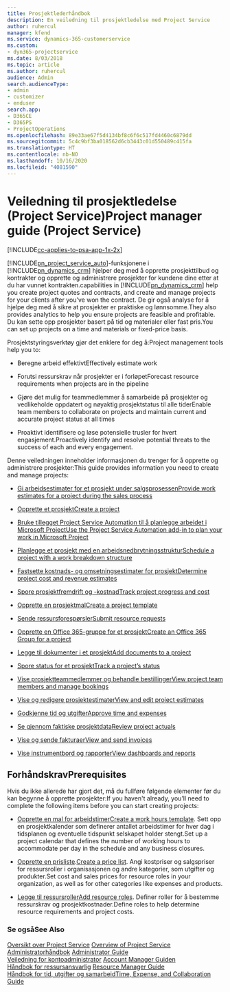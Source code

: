 ```yaml
---
title: Prosjektlederhåndbok
description: En veiledning til prosjektledelse med Project Service
author: ruhercul
manager: kfend
ms.service: dynamics-365-customerservice
ms.custom:
- dyn365-projectservice
ms.date: 8/03/2018
ms.topic: article
ms.author: ruhercul
audience: Admin
search.audienceType:
- admin
- customizer
- enduser
search.app:
- D365CE
- D365PS
- ProjectOperations
ms.openlocfilehash: 89e33ae67f5d4134bf8c6f6c517fd4460c6879dd
ms.sourcegitcommit: 5c4c9bf3ba018562d6cb3443c01d550489c415fa
ms.translationtype: HT
ms.contentlocale: nb-NO
ms.lasthandoff: 10/16/2020
ms.locfileid: "4081590"
---
```

# <a name="project-manager-guide-project-service"></a><span data-ttu-id="f7481-103">Veiledning til prosjektledelse (Project Service)</span><span class="sxs-lookup"><span data-stu-id="f7481-103">Project manager guide (Project Service)</span></span>

[!INCLUDE[cc-applies-to-psa-app-1x-2x](../includes/cc-applies-to-psa-app-1x-2x.md)]

[!INCLUDE[pn_project_service_auto](../includes/pn-project-service-auto.md)]<span data-ttu-id="f7481-104">-funksjonene i [!INCLUDE[pn_dynamics_crm](../includes/pn-dynamics-crm.md)] hjelper deg med å opprette prosjekttilbud og kontrakter og opprette og administrere prosjekter for kundene dine etter at du har vunnet kontrakten.</span><span class="sxs-lookup"><span data-stu-id="f7481-104">capabilities in [!INCLUDE[pn_dynamics_crm](../includes/pn-dynamics-crm.md)] help you create project quotes and contracts, and create and manage projects for your clients after you’ve won the contract.</span></span> <span data-ttu-id="f7481-105">De gir også analyse for å hjelpe deg med å sikre at prosjekter er praktiske og lønnsomme.</span><span class="sxs-lookup"><span data-stu-id="f7481-105">They also provides analytics to help you ensure projects are feasible and profitable.</span></span> <span data-ttu-id="f7481-106">Du kan sette opp prosjekter basert på tid og materialer eller fast pris.</span><span class="sxs-lookup"><span data-stu-id="f7481-106">You can set up projects on a time and materials or fixed-price basis.</span></span>  
  
 <span data-ttu-id="f7481-107">Prosjektstyringsverktøy gjør det enklere for deg å:</span><span class="sxs-lookup"><span data-stu-id="f7481-107">Project management tools help you to:</span></span>  
  
-   <span data-ttu-id="f7481-108">Beregne arbeid effektivt</span><span class="sxs-lookup"><span data-stu-id="f7481-108">Effectively estimate work</span></span>  
  
-   <span data-ttu-id="f7481-109">Forutsi ressurskrav når prosjekter er i forløpet</span><span class="sxs-lookup"><span data-stu-id="f7481-109">Forecast resource requirements when projects are in the pipeline</span></span>  
  
-   <span data-ttu-id="f7481-110">Gjøre det mulig for teammedlemmer å samarbeide på prosjekter og vedlikeholde oppdatert og nøyaktig prosjektstatus til alle tider</span><span class="sxs-lookup"><span data-stu-id="f7481-110">Enable team members to collaborate on projects and maintain current and accurate project status at all times</span></span>  
  
-   <span data-ttu-id="f7481-111">Proaktivt identifisere og løse potensielle trusler for hvert engasjement.</span><span class="sxs-lookup"><span data-stu-id="f7481-111">Proactively identify and resolve potential threats to the success of each and every engagement.</span></span>  
  
<span data-ttu-id="f7481-112">Denne veiledningen inneholder informasjonen du trenger for å opprette og administrere prosjekter:</span><span class="sxs-lookup"><span data-stu-id="f7481-112">This guide provides information you need to create and manage projects:</span></span>  
  
-   [<span data-ttu-id="f7481-113">Gi arbeidsestimater for et prosjekt under salgsprosessen</span><span class="sxs-lookup"><span data-stu-id="f7481-113">Provide work estimates for a project during the sales process</span></span>](../psa/provide-estimates-project-during-sales-process.md)  
  
-   [<span data-ttu-id="f7481-114">Opprette et prosjekt</span><span class="sxs-lookup"><span data-stu-id="f7481-114">Create a project</span></span>](../psa/create-project.md)  
  
-   [<span data-ttu-id="f7481-115">Bruke tillegget Project Service Automation til å planlegge arbeidet i Microsoft Project</span><span class="sxs-lookup"><span data-stu-id="f7481-115">Use the Project Service Automation add-in to plan your work in Microsoft Project</span></span>](../psa/add-plan-work-microsoft-project.md)  
  
-   [<span data-ttu-id="f7481-116">Planlegge et prosjekt med en arbeidsnedbrytningsstruktur</span><span class="sxs-lookup"><span data-stu-id="f7481-116">Schedule a project with a work breakdown structure</span></span>](../psa/schedule-project-work-breakdown-structure.md)  
  
-   [<span data-ttu-id="f7481-117">Fastsette kostnads- og omsetningsestimater for prosjekt</span><span class="sxs-lookup"><span data-stu-id="f7481-117">Determine project cost and revenue estimates</span></span>](../psa/determine-project-cost-revenue-estimates.md)  
  
-   [<span data-ttu-id="f7481-118">Spore prosjektfremdrift og -kostnad</span><span class="sxs-lookup"><span data-stu-id="f7481-118">Track project progress and cost</span></span>](../psa/track-project-progress-cost.md)  
  
-   [<span data-ttu-id="f7481-119">Opprette en prosjektmal</span><span class="sxs-lookup"><span data-stu-id="f7481-119">Create a project template</span></span>](../psa/create-project-template.md)  
  
-   [<span data-ttu-id="f7481-120">Sende ressursforespørsler</span><span class="sxs-lookup"><span data-stu-id="f7481-120">Submit resource requests</span></span>](../psa/submit-resource-requests.md)  
  
-   [<span data-ttu-id="f7481-121">Opprette en Office 365-gruppe for et prosjekt</span><span class="sxs-lookup"><span data-stu-id="f7481-121">Create an Office 365 Group for a project</span></span>](../psa/create-office-365-group-project.md)  
  
-   [<span data-ttu-id="f7481-122">Legge til dokumenter i et prosjekt</span><span class="sxs-lookup"><span data-stu-id="f7481-122">Add documents to a project</span></span>](../psa/add-documents-project.md)  
  
-   [<span data-ttu-id="f7481-123">Spore status for et prosjekt</span><span class="sxs-lookup"><span data-stu-id="f7481-123">Track a project’s status</span></span>](../psa/track-project-status.md)  
  
-   [<span data-ttu-id="f7481-124">Vise prosjektteammedlemmer og behandle bestillinger</span><span class="sxs-lookup"><span data-stu-id="f7481-124">View project team members and manage bookings</span></span>](../psa/view-project-team-members-manage-bookings.md)  
  
-   [<span data-ttu-id="f7481-125">Vise og redigere prosjektestimater</span><span class="sxs-lookup"><span data-stu-id="f7481-125">View and edit project estimates</span></span>](../psa/view-edit-project-estimates.md)  
  
-   [<span data-ttu-id="f7481-126">Godkjenne tid og utgifter</span><span class="sxs-lookup"><span data-stu-id="f7481-126">Approve time and expenses</span></span>](../psa/approve-time-expenses.md)  
  
-   [<span data-ttu-id="f7481-127">Se gjennom faktiske prosjektdata</span><span class="sxs-lookup"><span data-stu-id="f7481-127">Review project actuals</span></span>](../psa/review-project-actuals.md)  
  
-   [<span data-ttu-id="f7481-128">Vise og sende fakturaer</span><span class="sxs-lookup"><span data-stu-id="f7481-128">View and send invoices</span></span>](../psa/view-send-invoices.md)  
  
-   [<span data-ttu-id="f7481-129">Vise instrumentbord og rapporter</span><span class="sxs-lookup"><span data-stu-id="f7481-129">View dashboards and reports</span></span>](../psa/view-dashboards-reports.md)  
  
## <a name="prerequisites"></a><span data-ttu-id="f7481-130">Forhåndskrav</span><span class="sxs-lookup"><span data-stu-id="f7481-130">Prerequisites</span></span>  
 <span data-ttu-id="f7481-131">Hvis du ikke allerede har gjort det, må du fullføre følgende elementer før du kan begynne å opprette prosjekter:</span><span class="sxs-lookup"><span data-stu-id="f7481-131">If you haven't already, you’ll need to complete the following items before you can start creating projects:</span></span>  
  
-   <span data-ttu-id="f7481-132">[Opprette en mal for arbeidstimer](../psa/create-work-hours-template.md)</span><span class="sxs-lookup"><span data-stu-id="f7481-132">[Create a work hours template](../psa/create-work-hours-template.md).</span></span> <span data-ttu-id="f7481-133">Sett opp en prosjektkalender som definerer antallet arbeidstimer for hver dag i tidsplanen og eventuelle tidspunkt selskapet holder stengt.</span><span class="sxs-lookup"><span data-stu-id="f7481-133">Set up a project calendar that defines the number of working hours to accommodate per day in the schedule and any business closures.</span></span>  
  
-   <span data-ttu-id="f7481-134">[Opprette en prisliste](../psa/create-price-list.md).</span><span class="sxs-lookup"><span data-stu-id="f7481-134">[Create a price list](../psa/create-price-list.md).</span></span> <span data-ttu-id="f7481-135">Angi kostpriser og salgspriser for ressursroller i organisasjonen og andre kategorier, som utgifter og produkter.</span><span class="sxs-lookup"><span data-stu-id="f7481-135">Set cost and sales prices for resource roles in your organization, as well as for other categories like expenses and products.</span></span>  
  
-   <span data-ttu-id="f7481-136">[Legge til ressursroller](../psa/add-resource-roles.md)</span><span class="sxs-lookup"><span data-stu-id="f7481-136">[Add resource roles](../psa/add-resource-roles.md).</span></span> <span data-ttu-id="f7481-137">Definer roller for å bestemme ressurskrav og prosjektkostnader.</span><span class="sxs-lookup"><span data-stu-id="f7481-137">Define roles to help determine resource requirements and project costs.</span></span>  
  
### <a name="see-also"></a><span data-ttu-id="f7481-138">Se også</span><span class="sxs-lookup"><span data-stu-id="f7481-138">See Also</span></span>  
 <span data-ttu-id="f7481-139">[Oversikt over Project Service](../psa/overview.md) </span><span class="sxs-lookup"><span data-stu-id="f7481-139">[Overview of Project Service](../psa/overview.md) </span></span>  
 <span data-ttu-id="f7481-140">[Administratorhåndbok](../psa/admin-guide.md) </span><span class="sxs-lookup"><span data-stu-id="f7481-140">[Administrator Guide](../psa/admin-guide.md) </span></span>  
 <span data-ttu-id="f7481-141">[Veiledning for kontoadministrator](../psa/account-manager-guide.md) </span><span class="sxs-lookup"><span data-stu-id="f7481-141">[Account Manager Guiden](../psa/account-manager-guide.md) </span></span>  
 <span data-ttu-id="f7481-142">[Håndbok for ressursansvarlig](../psa/resource-manager-guide.md) </span><span class="sxs-lookup"><span data-stu-id="f7481-142">[Resource Manager Guide](../psa/resource-manager-guide.md) </span></span>  
 [<span data-ttu-id="f7481-143">Håndbok for tid, utgifter og samarbeid</span><span class="sxs-lookup"><span data-stu-id="f7481-143">Time, Expense, and Collaboration Guide</span></span>](../psa/time-expense-collaboration-guide.md)


